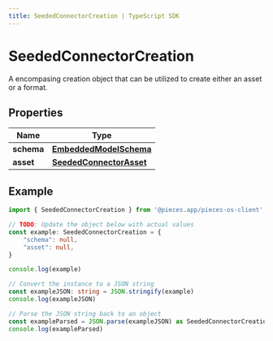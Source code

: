 ```yaml
---
title: SeededConnectorCreation | TypeScript SDK
---
```



# SeededConnectorCreation

A encompasing creation object that can be utilized to create either an asset or a format.

## Properties

Name | Type
------------ | -------------
**schema** | [**EmbeddedModelSchema**](EmbeddedModelSchema)
**asset** | [**SeededConnectorAsset**](SeededConnectorAsset)

## Example

```typescript
import { SeededConnectorCreation } from '@pieces.app/pieces-os-client'

// TODO: Update the object below with actual values
const example: SeededConnectorCreation = {
    "schema": null,
    "asset": null,
}

console.log(example)

// Convert the instance to a JSON string
const exampleJSON: string = JSON.stringify(example)
console.log(exampleJSON)

// Parse the JSON string back to an object
const exampleParsed = JSON.parse(exampleJSON) as SeededConnectorCreation
console.log(exampleParsed)
```


